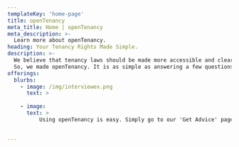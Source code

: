 ```yaml
---
templateKey: 'home-page'
title: openTenancy
meta_title: Home | openTenancy
meta_description: >-
  Learn more about openTenancy.
heading: Your Tenancy Rights Made Simple. 
description: >-
  We believe that tenancy laws should be made more accessible and clear for everyone, regardless of legal experience. 
  So, we made openTenancy. It is as simple as answering a few questions, at the end of which you will walk away with relevant advice - pointing out the legal basis for the advice, and your suggested next steps. openTenancy is completely free, aimed at ensuring everyone has equal access to enforce their rights. 
offerings:
  blurbs:
    - image: /img/interviewex.png
      text: > 
          
    - image: 
      text: > 
          Using openTenancy is easy. Simply go to our 'Get Advice' page and answer a few simple questions, and you'll walk away with a simple document detailing the relevant law and our advice for next steps, all written simply. 

      
---
```

